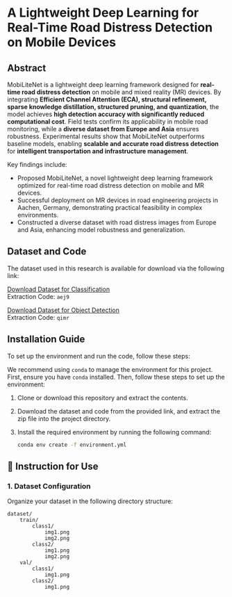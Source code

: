# A Lightweight Deep Learning for Real-Time Road Distress Detection on Mobile Devices

## Abstract
MobiLiteNet is a lightweight deep learning framework designed for **real-time road distress detection** on mobile and mixed reality (MR) devices. By integrating **Efficient Channel Attention (ECA), structural refinement, sparse knowledge distillation, structured pruning, and quantization**, the model achieves **high detection accuracy with significantly reduced computational cost**. Field tests confirm its applicability in mobile road monitoring, while a **diverse dataset from Europe and Asia** ensures robustness. Experimental results show that MobiLiteNet outperforms baseline models, enabling **scalable and accurate road distress detection** for **intelligent transportation and infrastructure management**.


Key findings include:
- Proposed MobiLiteNet, a novel lightweight deep learning framework optimized for real-time road distress detection on mobile and MR devices.  
- Successful deployment on MR devices in road engineering projects in Aachen, Germany, demonstrating practical feasibility in complex environments.  
- Constructed a diverse dataset with road distress images from Europe and Asia, enhancing model robustness and generalization.  

## Dataset and Code
The dataset used in this research is available for download via the following link:

[Download Dataset for Classification](https://pan.baidu.com/s/1ZO0rKhjO_f2OE5SWqxbbjg)  
Extraction Code: `aej9`

[Download Dataset for Object Detection](https://pan.baidu.com/s/1evnkLWYLZ9VKDcnH5ueqHQ)  
Extraction Code: `qimr`

## Installation Guide

To set up the environment and run the code, follow these steps:

We recommend using `conda` to manage the environment for this project. First, ensure you have `conda` installed. Then, follow these steps to set up the environment:

1. Clone or download this repository and extract the contents.
2. Download the dataset and code from the provided link, and extract the zip file into the project directory.

3. Install the required environment by running the following command:

   ```bash
   conda env create -f environment.yml

## 🚀 Instruction for Use

###  1. Dataset Configuration
Organize your dataset in the following directory structure:

   ```plaintext
   dataset/
       train/
           class1/
               img1.png
               img2.png
           class2/
               img1.png
               img2.png
       val/
           class1/
               img1.png
           class2/
               img1.png


